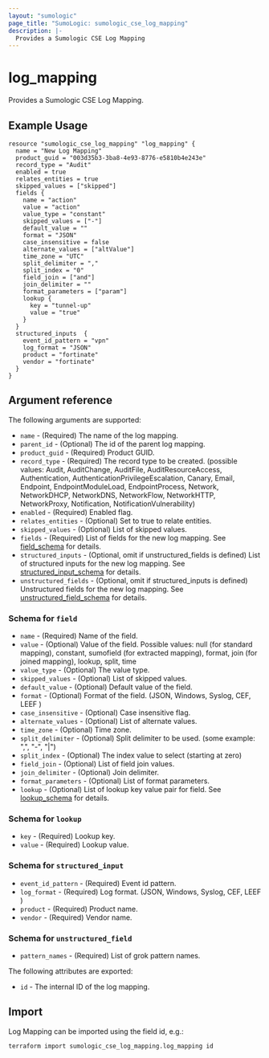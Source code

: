 ```yaml
---
layout: "sumologic"
page_title: "SumoLogic: sumologic_cse_log_mapping"
description: |-
  Provides a Sumologic CSE Log Mapping
---
```


# log_mapping
Provides a Sumologic CSE Log Mapping.

## Example Usage
```hcl
resource "sumologic_cse_log_mapping" "log_mapping" {
  name = "New Log Mapping"
  product_guid = "003d35b3-3ba8-4e93-8776-e5810b4e243e"
  record_type = "Audit"
  enabled = true
  relates_entities = true
  skipped_values = ["skipped"]
  fields {
    name = "action"
    value = "action"
    value_type = "constant"
    skipped_values = ["-"]
    default_value = ""
    format = "JSON"
    case_insensitive = false
    alternate_values = ["altValue"]
    time_zone = "UTC"
    split_delimiter = ","
    split_index = "0"
    field_join = ["and"]
    join_delimiter = ""
    format_parameters = ["param"]
    lookup {
      key = "tunnel-up"
      value = "true"
    }
  }
  structured_inputs  {
    event_id_pattern = "vpn"
    log_format = "JSON"
    product = "fortinate"
    vendor = "fortinate"
  }
}
```

## Argument reference

The following arguments are supported:

- `name` - (Required) The name of the log mapping.
- `parent_id` - (Optional) The id of the parent log mapping.
- `product_guid` - (Required) Product GUID.
- `record_type` - (Required) The record type to be created. (possible values: Audit, AuditChange, AuditFile, AuditResourceAccess, Authentication, AuthenticationPrivilegeEscalation, Canary, Email, Endpoint, EndpointModuleLoad, EndpointProcess, Network, NetworkDHCP, NetworkDNS, NetworkFlow, NetworkHTTP, NetworkProxy, Notification, NotificationVulnerability)
- `enabled` - (Required) Enabled flag.
- `relates_entities` - (Optional) Set to true to relate entities.
- `skipped_values` - (Optional) List of skipped values.
- `fields` - (Required) List of fields for the new log mapping. See [field_schema](#schema-for-field) for details.
- `structured_inputs` - (Optional, omit if unstructured_fields is defined) List of structured inputs for the new log mapping. See [structured_input_schema](#schema-for-structured_input) for details.
- `unstructured_fields` - (Optional, omit if structured_inputs is defined) Unstructured fields for the new log mapping. See [unstructured_field_schema](#schema-for-unstructured_field) for details.

### Schema for `field`
- `name` - (Required) Name of the field.
- `value` - (Optional) Value of the field. Possible values: null (for standard mapping), constant, sumofield (for extracted mapping), format, join (for joined mapping), lookup, split, time
- `value_type` - (Optional) The value type.
- `skipped_values` - (Optional) List of skipped values.
- `default_value` - (Optional) Default value of the field.
- `format` - (Optional) Format of the field. (JSON, Windows, Syslog, CEF, LEEF )
- `case_insensitive` - (Optional) Case insensitive flag.
- `alternate_values` - (Optional) List of alternate values.
- `time_zone` - (Optional) Time zone.
- `split_delimiter` - (Optional) Split delimiter to be used. (some example: ",", "-", "|")
- `split_index` - (Optional) The index value to select (starting at zero)
- `field_join` - (Optional) List of field join values.
- `join_delimiter` - (Optional) Join delimiter.
- `format_parameters` - (Optional) List of format parameters.
- `lookup` - (Optional) List of lookup key value pair for field. See [lookup_schema](#schema-for-lookup) for details.

### Schema for `lookup`
- `key` - (Required) Lookup key.
- `value` - (Required) Lookup value.

### Schema for `structured_input`
- `event_id_pattern` - (Required) Event id pattern.
- `log_format` - (Required) Log format. (JSON, Windows, Syslog, CEF, LEEF )
- `product` - (Required) Product name.
- `vendor` - (Required) Vendor name.

### Schema for `unstructured_field`
- `pattern_names` - (Required) List of grok pattern names.


The following attributes are exported:

- `id` - The internal ID of the log mapping.

## Import

Log Mapping can be imported using the field id, e.g.:
```hcl
terraform import sumologic_cse_log_mapping.log_mapping id
```

